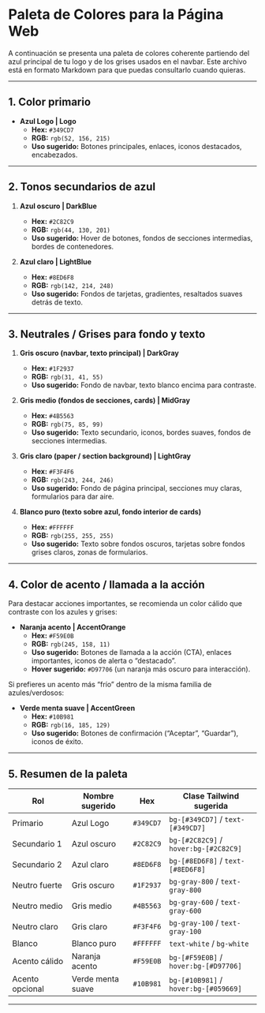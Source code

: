 # Paleta de Colores para la Página Web

A continuación se presenta una paleta de colores coherente partiendo del azul principal de tu logo y de los grises usados en el navbar. Este archivo está en formato Markdown para que puedas consultarlo cuando quieras.

---

## 1. Color primario

- **Azul Logo | Logo**  
  - **Hex:** `#349CD7`  
  - **RGB:** `rgb(52, 156, 215)`  
  - **Uso sugerido:** Botones principales, enlaces, iconos destacados, encabezados.

---

## 2. Tonos secundarios de azul

1. **Azul oscuro | DarkBlue**  
   - **Hex:** `#2C82C9`  
   - **RGB:** `rgb(44, 130, 201)`  
   - **Uso sugerido:** Hover de botones, fondos de secciones intermedias, bordes de contenedores.

2. **Azul claro | LightBlue**  
   - **Hex:** `#8ED6F8`  
   - **RGB:** `rgb(142, 214, 248)`  
   - **Uso sugerido:** Fondos de tarjetas, gradientes, resaltados suaves detrás de texto.

---

## 3. Neutrales / Grises para fondo y texto

1. **Gris oscuro (navbar, texto principal) | DarkGray**  
   - **Hex:** `#1F2937`  
   - **RGB:** `rgb(31, 41, 55)`  
   - **Uso sugerido:** Fondo de navbar, texto blanco encima para contraste.

2. **Gris medio (fondos de secciones, cards) | MidGray**  
   - **Hex:** `#4B5563`  
   - **RGB:** `rgb(75, 85, 99)`  
   - **Uso sugerido:** Texto secundario, iconos, bordes suaves, fondos de secciones intermedias.

3. **Gris claro (paper / section background) | LightGray**  
   - **Hex:** `#F3F4F6`  
   - **RGB:** `rgb(243, 244, 246)`  
   - **Uso sugerido:** Fondo de página principal, secciones muy claras, formularios para dar aire.

4. **Blanco puro (texto sobre azul, fondo interior de cards)**  
   - **Hex:** `#FFFFFF`  
   - **RGB:** `rgb(255, 255, 255)`  
   - **Uso sugerido:** Texto sobre fondos oscuros, tarjetas sobre fondos grises claros, zonas de formularios.

---

## 4. Color de acento / llamada a la acción

Para destacar acciones importantes, se recomienda un color cálido que contraste con los azules y grises:

- **Naranja acento | AccentOrange**  
  - **Hex:** `#F59E0B`  
  - **RGB:** `rgb(245, 158, 11)`  
  - **Uso sugerido:** Botones de llamada a la acción (CTA), enlaces importantes, iconos de alerta o “destacado”.  
  - **Hover sugerido:** `#D97706` (un naranja más oscuro para interacción).

Si prefieres un acento más “frío” dentro de la misma familia de azules/verdosos:

- **Verde menta suave | AccentGreen**  
  - **Hex:** `#10B981`  
  - **RGB:** `rgb(16, 185, 129)`  
  - **Uso sugerido:** Botones de confirmación (“Aceptar”, “Guardar”), iconos de éxito.

---

## 5. Resumen de la paleta

| Rol             | Nombre sugerido   | Hex       | Clase Tailwind sugerida                 |
|-----------------|-------------------|-----------|-----------------------------------------|
| Primario        | Azul Logo         | `#349CD7` | `bg-[#349CD7]` / `text-[#349CD7]`       |
| Secundario 1    | Azul oscuro       | `#2C82C9` | `bg-[#2C82C9]` / `hover:bg-[#2C82C9]`    |
| Secundario 2    | Azul claro        | `#8ED6F8` | `bg-[#8ED6F8]` / `text-[#8ED6F8]`        |
| Neutro fuerte   | Gris oscuro       | `#1F2937` | `bg-gray-800` / `text-gray-800`         |
| Neutro medio    | Gris medio        | `#4B5563` | `bg-gray-600` / `text-gray-600`         |
| Neutro claro    | Gris claro        | `#F3F4F6` | `bg-gray-100` / `text-gray-100`         |
| Blanco          | Blanco puro       | `#FFFFFF` | `text-white` / `bg-white`               |
| Acento cálido   | Naranja acento    | `#F59E0B` | `bg-[#F59E0B]` / `hover:bg-[#D97706]`    |
| Acento opcional | Verde menta suave | `#10B981` | `bg-[#10B981]` / `hover:bg-[#059669]`    |

---
